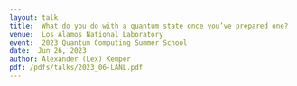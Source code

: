 ```yaml
---
layout: talk
title:  What do you do with a quantum state once you’ve prepared one?
venue:  Los Alamos National Laboratory
event:  2023 Quantum Computing Summer School
date:  Jun 26, 2023
author: Alexander (Lex) Kemper
pdf: /pdfs/talks/2023_06-LANL.pdf
---
```




